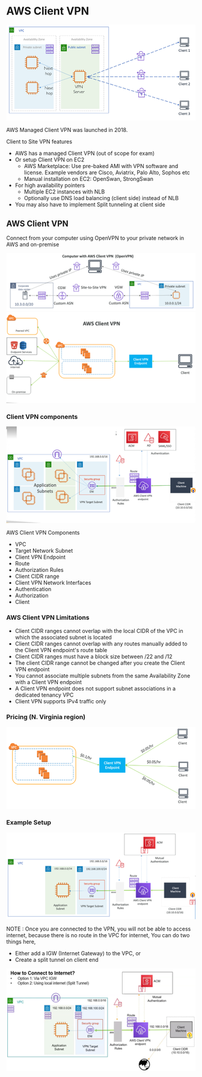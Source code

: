 # AWS Client VPN

![](assets/Pasted%20image%2020251028001450.png)

AWS Managed Client VPN was launched in 2018.

Client to Site VPN features

- AWS has a managed Client VPN (out of scope for exam)
- Or setup Client VPN on EC2
    - AWS Marketplace: Use pre-baked AMI with VPN software and license. Example vendors are Cisco, Aviatrix, Palo Alto, Sophos etc
    - Manual installation on EC2: OpenSwan, StrongSwan
- For high availability pointers
    - Multiple EC2 instances with NLB
    - Optionally use DNS load balancing (client side) instead of NLB
- You may also have to implement Split tunneling at client side

## AWS Client VPN

Connect from your computer using OpenVPN to your private network in AWS and on-premise

![](assets/Pasted%20image%2020251028001659.png)
![](assets/Pasted%20image%2020251028001721.png)

### Client VPN components

![](assets/Pasted%20image%2020251028001759.png)

AWS Client VPN Components

- VPC
- Target Network Subnet
- Client VPN Endpoint
- Route
- Authorization Rules
- Client CIDR range
- Client VPN Network Interfaces
- Authentication
- Authorization
- Client

### AWS Client VPN Limitations

- Client CIDR ranges cannot overlap with the local CIDR of the VPC in which the associated subnet is located
- Client CIDR ranges cannot overlap with any routes manually added to the Client VPN endpoint's route table
- Client CIDR ranges must have a block size between /22 and /12
- The client CIDR range cannot be changed after you create the Client VPN endpoint
- You cannot associate multiple subnets from the same Availability Zone with a Client VPN endpoint
- A Client VPN endpoint does not support subnet associations in a dedicated tenancy VPC
- Client VPN supports IPv4 traffic only

### Pricing (N. Virginia region)

![](assets/Pasted%20image%2020251028001936.png)

### Example Setup

![](assets/Pasted%20image%2020251028093135.png)

NOTE : Once you are connected to the VPN, you will not be able to access internet, because there is no route in the VPC for internet,
You can do two things here,

- Either add a IGW (Internet Gateway) to the VPC, or 
- Create a split tunnel on client end

![](assets/Pasted%20image%2020251028093440.png)
